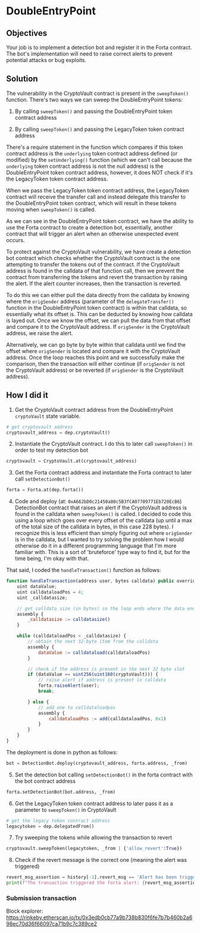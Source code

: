 # DoubleEntryPoint

## Objectives

Your job is to implement a detection bot and register it in the Forta contract. The bot's implementation will need to raise correct alerts to prevent potential attacks or bug exploits.

## Solution

The vulnerability in the CryptoVault contract is present in the `sweepToken()` function. There's two ways we can sweep the DoubleEntryPoint tokens:

1. By calling `sweepToken()` and passing the DoubleEntryPoint token contract address

2. By calling `sweepToken()` and passing the LegacyToken token contract address

There's a require statement in the function which compares if this token contract address is the `underlying` token contract address defined (or modified) by the `setUnderlying()` function (which we can't call because the `underlying` token contract address is not the null address) is the DoubleEntryPoint token contract address, however, it does NOT check if it's the LegacyToken token contract address. 

When we pass the LegacyToken token contract address, the LegacyToken contract will receive the transfer call and instead delegate this transfer to the DoubleEntryPoint token contract, which will result in these tokens moving when `sweepToken()` is called.

As we can see in the DoubleEntryPoint token contract, we have the ability to use the Forta contract to create a detection bot, essentially, another contract that will trigger an alert when an otherwise unexpected event occurs. 

To protect against the CryptoVault vulnerability, we have create a detection bot contract which checks whether the CryptoVault contract is the one attempting to transfer the tokens out of the contract. If the CryptoVault address is found in the calldata of that function call, then we prevent the contract from transferring the tokens and revert the transaction by raising the alert. If the alert counter increases, then the transaction is reverted.

To do this we can either pull the data directly from the calldata by knowing where the `origSender` address (parameter of the `delegateTransfer()` function in the DoubleEntryPoint token contract) is within that calldata, so essentially what its offset is. This can be deducted by knowing how calldata is layed out. Once we know the offset, we can pull the data from that offset and compare it to the CryptoVault address. If `origSender` is the CryptoVault address, we raise the alert.

Alternatively, we can go byte by byte within that calldata until we find the offset where `origSender` is located and compare it with the CryptoVault address. Once the loop reaches this point and we successfully make the comparison, then the transaction will either continue (if `origSender` is not the CryptoVault address) or be reverted (if `origSender` is the CryptoVault address).

## How I did it

1. Get the CryptoVault contract address from the DoubleEntryPoint `cryptoVault` state variable.

```python
# get cryptovault address
cryptovault_address = dep.cryptoVault()
```

2. Instantiate the CryptoVault contract. I do this to later call `sweepToken()` in order to test my detection bot

```python
cryptovault = CryptoVault.at(cryptovault_address)
```

3. Get the Forta contract address and instantiate the Forta contract to later call `setDetectionBot()`

```python
forta = Forta.at(dep.forta())
```

4. Code and deploy (at: `0xA662bD0c21450a80c5B3fCA07709771Eb720EcB6`) DetectionBot contract that raises an alert if the CryptoVault address is found in the calldata when `sweepToken()` is called. I decided to code this using a loop which goes over every offset of the calldata (up until a max of the total size of the calldata in bytes, in this case 228 bytes). I recognize this is less efficient than simply figuring out where `origSender` is in the calldata, but I wanted to try solving the problem how I would otherwise do it in a different programming language that I'm more familiar with. This is a sort of 'bruteforce' type way to find it, but for the time being, I'm okay with that.

That said, I coded the `handleTransaction()` function as follows:

```js
function handleTransaction(address user, bytes calldata) public override {
    uint dataValue;
    uint calldataloadPos = 4;
    uint _calldatasize;

    // get calldata size (in bytes) so the loop ends where the data ends
    assembly {
        _calldatasize := calldatasize()
    }

    while (calldataloadPos < _calldatasize) {
        // obtain the next 32-byte item from the calldata
        assembly {
            dataValue := calldataload(calldataloadPos)
        }

        // check if the address is present in the next 32 byte slot
        if (dataValue == uint256(uint160(cryptoVault))) {
            // raise alert if address is present in calldata
            forta.raiseAlert(user);
            break;

        } else {
            // add one to calldataloadpos
            assembly {
                calldataloadPos := add(calldataloadPos, 0x1)
            }
        }
    }
}
```

The deployment is done in python as follows:

```python
bot = DetectionBot.deploy(cryptovault_address, forta.address, _from)
```

5. Set the detection bot calling `setDetectionBot()` in the forta contract with the bot contract address

```python
forta.setDetectionBot(bot.address, _from)
```

6. Get the LegacyToken token contract address to later pass it as a parameter to `sweepToken()` in CryptoVault

```python
# get the legacy token contract address
legacytoken = dep.delegatedFrom()
```

7. Try sweeping the tokens while allowing the transaction to revert 

```python
cryptovault.sweepToken(legacytoken, _from | {'allow_revert':True})
```

8. Check if the revert message is the correct one (meaning the alert was triggered)

```python
revert_msg_assertion = history[-1].revert_msg == 'Alert has been triggered, reverting'
print(f"The transaction triggered the forta alert: {revert_msg_assertion}")
```

### Submission transaction

Block explorer: https://rinkeby.etherscan.io/tx/0x3edb0cb77a9b738b830f6fe7b7b460b2a698ec70d36f66097ca71b9c7c389ce2
